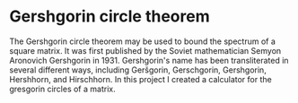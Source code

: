 # Gershgorin circle theorem
The Gershgorin circle theorem may be used to bound the spectrum of a square matrix. It was first published by the Soviet mathematician Semyon Aronovich Gershgorin in 1931. Gershgorin's name has been transliterated in several different ways, including Geršgorin, Gerschgorin, Gershgorin, Hershhorn, and Hirschhorn.
In this project I created a calculator for the gresgorin circles of a matrix.

